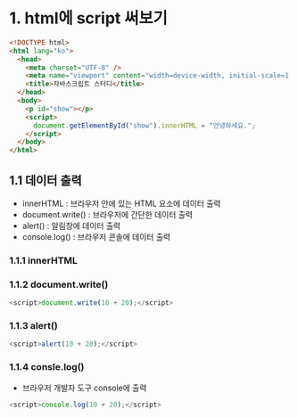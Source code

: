 # 1. html에 script 써보기

```html
<!DOCTYPE html>
<html lang="ko">
  <head>
    <meta charset="UTF-8" />
    <meta name="viewport" content="width=device-width, initial-scale=1.0" />
    <title>자바스크립트 스터디</title>
  </head>
  <body>
    <p id="show"></p>
    <script>
      document.getElementById("show").innerHTML = "안녕하세요.";
    </script>
  </body>
</html>
```

## 1.1 데이터 출력

- innerHTML : 브라우저 안에 있는 HTML 요소에 데이터 출력
- document.write() : 브라우저에 간단한 데이터 출력
- alert() : 알림창에 데이터 출력
- console.log() : 브라우저 콘솔에 데이터 출력

### 1.1.1 innerHTML

### 1.1.2 document.write()

```js
<script>document.write(10 + 20);</script>
```

### 1.1.3 alert()

```js
<script>alert(10 + 20);</script>
```

### 1.1.4 consle.log()

- 브라우저 개발자 도구 console에 출력

```js
<script>console.log(10 + 20);</script>
```
